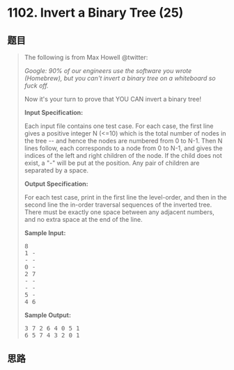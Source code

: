 <h1>1102. Invert a Binary Tree (25)</h1>

## 题目

> <div id="problemContent">
> <p>The following is from Max Howell @twitter:</p>
> <p><i>Google: 90% of our engineers use the software you wrote (Homebrew), but you can't invert a binary tree on a whiteboard so fuck off.</i></p>
> <p>Now it's your turn to prove that YOU CAN invert a binary tree!</p>
> <p><b>
> Input Specification:
> </b></p>
> <p>Each input file contains one test case. For each case, the first line gives a positive integer N (&lt;=10) which is the total number of nodes in the tree -- and hence the nodes are numbered from 0 to N-1. Then N lines follow, each corresponds to a node from 0 to N-1, and gives the indices of the left and right children of the node. If the child does not exist, a "-" will be put at the position. Any pair of children are separated by a space.</p>
> <p><b>
> Output Specification:
> </b></p>
> <p>For each test case, print in the first line the level-order, and then in the second line the in-order traversal sequences of the inverted tree. There must be exactly one space between any adjacent numbers, and no extra space at the end of the line.</p>
> <b>Sample Input:</b><pre>
> 8
> 1 -
> - -
> 0 -
> 2 7
> - -
> - -
> 5 -
> 4 6
> </pre>
> <b>Sample Output:</b><pre>
> 3 7 2 6 4 0 5 1
> 6 5 7 4 3 2 0 1
> </pre>
> </div>

## 思路

